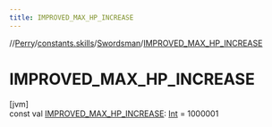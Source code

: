 ```yaml
---
title: IMPROVED_MAX_HP_INCREASE
---
```

//[Perry](../../../index.html)/[constants.skills](../index.html)/[Swordsman](index.html)/[IMPROVED_MAX_HP_INCREASE](-i-m-p-r-o-v-e-d_-m-a-x_-h-p_-i-n-c-r-e-a-s-e.html)



# IMPROVED_MAX_HP_INCREASE



[jvm]\
const val [IMPROVED_MAX_HP_INCREASE](-i-m-p-r-o-v-e-d_-m-a-x_-h-p_-i-n-c-r-e-a-s-e.html): [Int](https://kotlinlang.org/api/latest/jvm/stdlib/kotlin/-int/index.html) = 1000001




